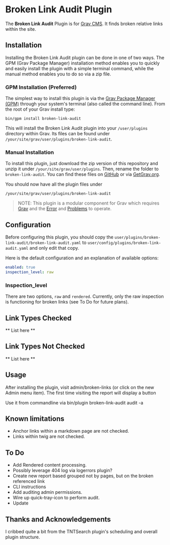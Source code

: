 # Broken Link Audit Plugin

The **Broken Link Audit** Plugin is for [Grav CMS](http://github.com/getgrav/grav). It finds broken relative links within the site.

## Installation

Installing the Broken Link Audit plugin can be done in one of two ways. The GPM (Grav Package Manager) installation method enables you to quickly and easily install the plugin with a simple terminal command, while the manual method enables you to do so via a zip file.

### GPM Installation (Preferred)

The simplest way to install this plugin is via the [Grav Package Manager (GPM)](http://learn.getgrav.org/advanced/grav-gpm) through your system's terminal (also called the command line).  From the root of your Grav install type:

    bin/gpm install broken-link-audit

This will install the Broken Link Audit plugin into your `/user/plugins` directory within Grav. Its files can be found under `/your/site/grav/user/plugins/broken-link-audit`.

### Manual Installation

To install this plugin, just download the zip version of this repository and unzip it under `/your/site/grav/user/plugins`. Then, rename the folder to `broken-link-audit`. You can find these files on [GitHub](https://github.com/jeremy-gonyea/grav-plugin-broken-link-audit) or via [GetGrav.org](http://getgrav.org/downloads/plugins#extras).

You should now have all the plugin files under

    /your/site/grav/user/plugins/broken-link-audit
	
> NOTE: This plugin is a modular component for Grav which requires [Grav](http://github.com/getgrav/grav) and the [Error](https://github.com/getgrav/grav-plugin-error) and [Problems](https://github.com/getgrav/grav-plugin-problems) to operate.

## Configuration

Before configuring this plugin, you should copy the `user/plugins/broken-link-audit/broken-link-audit.yaml` to `user/config/plugins/broken-link-audit.yaml` and only edit that copy.

Here is the default configuration and an explanation of available options:

```yaml
enabled: true
inspection_level: raw
```
### Inspection_level
There are two options, ```raw``` and ```rendered```.  Currently, only the raw inspection is functioning for broken links (see To Do for future plans).


## Link Types Checked
** List here **

## Link Types Not Checked
** List here **


## Usage

After installing the plugin, visit admin/broken-links (or click on the new Admin menu item).  The first time visiting the report will display a button

Use it from commandline via
bin/plugin broken-link-audit audit -a

## Known limitations

- Anchor links within a markdown page are not checked.
- Links within twig are not checked.

## To Do

- Add Rendered content processing.
- Possibly leverage 404 log via logerrors plugin?
- Create new report based grouped not by pages, but on the broken referenced link
- CLI instructions
- Add auditing admin permissions.
- Wire up quick-tray-icon to perform audit.
- Update

## Thanks and Acknowledgements

I cribbed quite a bit from the TNTSearch plugin's scheduling and overall plugin structure.
